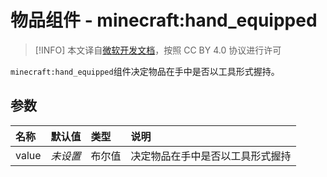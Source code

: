 # 物品组件 - minecraft:hand_equipped
> [!INFO]
> 本文译自[微软开发文档](https://learn.microsoft.com/en-us/minecraft/creator/)，按照 CC BY 4.0 协议进行许可

    
`minecraft:hand_equipped`组件决定物品在手中是否以工具形式握持。

## 参数

| 名称 | 默认值 | 类型 | 说明  |
|:----------|:----------|:----------|:----------|
| value | *未设置* | 布尔值 | 决定物品在手中是否以工具形式握持 |
